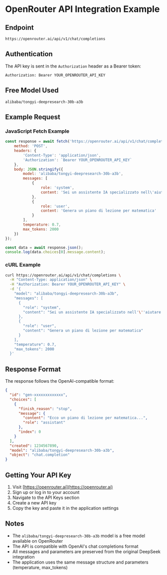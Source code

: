 # OpenRouter API Integration Example

## Endpoint
```
https://openrouter.ai/api/v1/chat/completions
```

## Authentication
The API key is sent in the `Authorization` header as a Bearer token:
```
Authorization: Bearer YOUR_OPENROUTER_API_KEY
```

## Free Model Used
```
alibaba/tongyi-deepresearch-30b-a3b
```

## Example Request

### JavaScript Fetch Example
```javascript
const response = await fetch('https://openrouter.ai/api/v1/chat/completions', {
    method: 'POST',
    headers: {
        'Content-Type': 'application/json',
        'Authorization': `Bearer YOUR_OPENROUTER_API_KEY`
    },
    body: JSON.stringify({
        model: 'alibaba/tongyi-deepresearch-30b-a3b',
        messages: [
            {
                role: 'system',
                content: 'Sei un assistente IA specializzato nell\'aiutare gli insegnanti con la pianificazione didattica, la creazione di materiali educativi e la gestione della classe. Rispondi sempre in italiano in modo chiaro e professionale.'
            },
            {
                role: 'user',
                content: 'Genera un piano di lezione per matematica'
            }
        ],
        temperature: 0.7,
        max_tokens: 2000
    })
});

const data = await response.json();
console.log(data.choices[0].message.content);
```

### cURL Example
```bash
curl https://openrouter.ai/api/v1/chat/completions \
  -H "Content-Type: application/json" \
  -H "Authorization: Bearer YOUR_OPENROUTER_API_KEY" \
  -d '{
    "model": "alibaba/tongyi-deepresearch-30b-a3b",
    "messages": [
      {
        "role": "system",
        "content": "Sei un assistente IA specializzato nell'\''aiutare gli insegnanti con la pianificazione didattica, la creazione di materiali educativi e la gestione della classe. Rispondi sempre in italiano in modo chiaro e professionale."
      },
      {
        "role": "user",
        "content": "Genera un piano di lezione per matematica"
      }
    ],
    "temperature": 0.7,
    "max_tokens": 2000
  }'
```

## Response Format
The response follows the OpenAI-compatible format:
```json
{
  "id": "gen-xxxxxxxxxxxxx",
  "choices": [
    {
      "finish_reason": "stop",
      "message": {
        "content": "Ecco un piano di lezione per matematica...",
        "role": "assistant"
      },
      "index": 0
    }
  ],
  "created": 1234567890,
  "model": "alibaba/tongyi-deepresearch-30b-a3b",
  "object": "chat.completion"
}
```

## Getting Your API Key

1. Visit [https://openrouter.ai](https://openrouter.ai)
2. Sign up or log in to your account
3. Navigate to the API Keys section
4. Create a new API key
5. Copy the key and paste it in the application settings

## Notes

- The `alibaba/tongyi-deepresearch-30b-a3b` model is a free model available on OpenRouter
- The API is compatible with OpenAI's chat completions format
- All messages and parameters are preserved from the original DeepSeek integration
- The application uses the same message structure and parameters (temperature, max_tokens)
